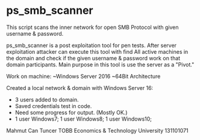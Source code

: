 # ps_smb_scanner

This script scans the inner network for open SMB Protocol with given username & password.





ps_smb_scanner is a post exploitation tool for pen tests. 
After server exploitation attacker can execute this tool with find All active machines in the domain and check if the given username & password work on that domain participants. Main purpose in this tool is use the server as a "Pivot."


Work on machine:
	~Windows Server 2016
	~64Bit Architecture

Created a local network & domain with Windows Server 16:
  - 3 users added to domain. 
  - Saved credentials test in code. 
  - Need some progress for output. (Mostly OK.)  
  - 1 user Windows7; 1 user Windows8; 1 user Windows10;
	
Mahmut Can Tuncer
TOBB Economics & Technology University
131101071
